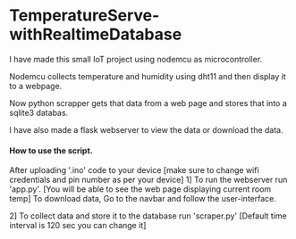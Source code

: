 # TemperatureServe-withRealtimeDatabase

I have made this small IoT project using nodemcu as microcontroller.

Nodemcu collects temperature and humidity using dht11 and then display it to a webpage.

Now python scrapper gets that data from a web page and stores that into a sqlite3 databas.

I have also made a flask webserver to view the data or download the data.


#### How to use the script.

After uploading '.ino' code to your device [make sure to change wifi credentials and pin number as per your device]
1] To run the webserver run 'app.py'. [You will be able to see the web page displaying current room temp]
To download data, Go to the navbar and follow the user-interface.

2] To collect data and store it to the database run  'scraper.py' [Default time interval is 120 sec you can change it]
